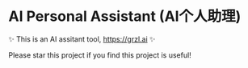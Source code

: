 # AI Personal Assistant (AI个人助理)

✨ This is an AI assitant tool, https://grzl.ai ✨

Please star this project if you find this project is useful! 

